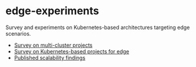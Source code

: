 # edge-experiments

Survey and experiments on Kubernetes-based architectures targeting edge scenarios.

- [Survey on multi-cluster projects](docs/survey-multicluster.md)
- [Survey on Kubernetes-based projects for edge](docs/survey-kubernetes-edge.md)
- [Published scalability findings](docs/published-scalability.md)
